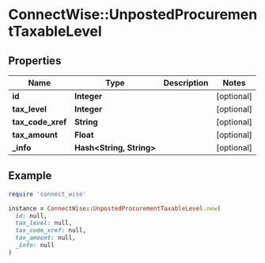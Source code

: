 # ConnectWise::UnpostedProcurementTaxableLevel

## Properties

| Name | Type | Description | Notes |
| ---- | ---- | ----------- | ----- |
| **id** | **Integer** |  | [optional] |
| **tax_level** | **Integer** |  | [optional] |
| **tax_code_xref** | **String** |  | [optional] |
| **tax_amount** | **Float** |  | [optional] |
| **_info** | **Hash&lt;String, String&gt;** |  | [optional] |

## Example

```ruby
require 'connect_wise'

instance = ConnectWise::UnpostedProcurementTaxableLevel.new(
  id: null,
  tax_level: null,
  tax_code_xref: null,
  tax_amount: null,
  _info: null
)
```


